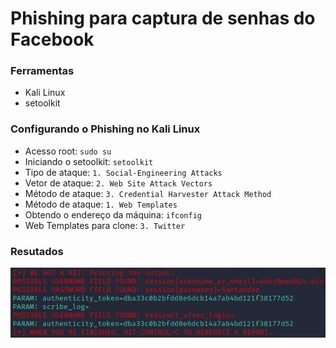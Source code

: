 # Phishing para captura de senhas do Facebook

### Ferramentas

- Kali Linux
- setoolkit

### Configurando o Phishing no Kali Linux

- Acesso root: ``` sudo su ```
- Iniciando o setoolkit: ``` setoolkit ```
- Tipo de ataque: ``` 1. Social-Engineering Attacks ```
- Vetor de ataque: ``` 2. Web Site Attack Vectors ```
- Método de ataque: ```3. Credential Harvester Attack Method ```
- Método de ataque: ``` 1. Web Templates ```
- Obtendo o endereço da máquina: ``` ifconfig ```
- Web Templates para clone: ``` 3. Twitter ```

### Resutados

![Alt text](./phishing.png "Optional title")
